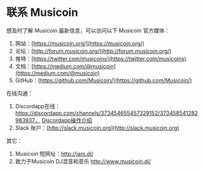 # 联系 Musicoin



想及时了解 Musicoin 最新信息，可以访问以下 Musicoin 官方媒体：

1. 网站：[https://musicoin.org/](https://musicoin.org/) 
2. 论坛：[http://forum.musicoin.org/](http://forum.musicoin.org/)
3. 推特：[https://twitter.com/musicoins](https://twitter.com/musicoins)
4. 文档：[https://medium.com/@musicoin](https://medium.com/@musicoin)
5. GitHub：[https://github.com/Musicoin/](https://github.com/Musicoin/) 


在线沟通：

1. Discordapp在线：https://discordapp.com/channels/373454655457329152/373458541282983937， [Discordapp操作介绍](https://support.discordapp.com/hc/zh-tw)
2. Slack 账户：[http://slack.musicoin.org](http://slack.musicoin.org)


其它：

1. Musicoin 短网址：http://jam.dj/
2. 致力于Musicoin DJ混音和音乐 http://www.musicoin.dj/